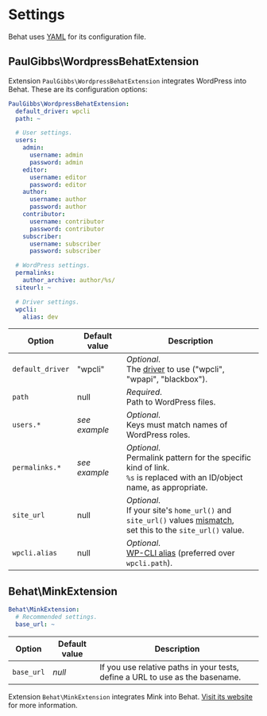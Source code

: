 # Settings

Behat uses [YAML](https://en.wikipedia.org/wiki/YAML) for its configuration file.


## PaulGibbs\WordpressBehatExtension

Extension `PaulGibbs\WordpressBehatExtension` integrates WordPress into Behat. These are its configuration options:

```YAML
PaulGibbs\WordpressBehatExtension:
  default_driver: wpcli
  path: ~

  # User settings.
  users:
    admin:
      username: admin
      password: admin
    editor:
      username: editor
      password: editor
    author:
      username: author
      password: author
    contributor:
      username: contributor
      password: contributor
    subscriber:
      username: subscriber
      password: subscriber

  # WordPress settings.
  permalinks:
    author_archive: author/%s/
  siteurl: ~

  # Driver settings.
  wpcli:
    alias: dev
```

Option           | Default value | Description
-----------------| ------------- | -----------
`default_driver` | "wpcli"       | _Optional_.<br>The [driver](drivers.html) to use ("wpcli", "wpapi", "blackbox").
`path`           | null          | _Required_.<br>Path to WordPress files.
`users.*`        | _see example_ | _Optional_.<br>Keys must match names of WordPress roles.
`permalinks.*`   | _see example_ | _Optional_.<br>Permalink pattern for the specific kind of link.<br>`%s` is replaced with an ID/object name, as appropriate.
`site_url`       | null          | _Optional_.<br>If your site's `home_url()` and `site_url()` values [mismatch](http://wordpress.stackexchange.com/a/50605),<br>set this to the `site_url()` value.
`wpcli.alias`    | null          | _Optional_.<br>[WP-CLI alias](https://wp-cli.org/commands/cli/alias/) (preferred over `wpcli.path`).


## Behat\MinkExtension

```YAML
Behat\MinkExtension:
  # Recommended settings.
  base_url: ~
```

Option     | Default value | Description
-----------| ------------- | -----------
`base_url` | _null_        | If you use relative paths in your tests, define a URL to use as the basename.

Extension `Behat\MinkExtension` integrates Mink into Behat. [Visit its website](http://mink.behat.org/en/latest/) for more information.
